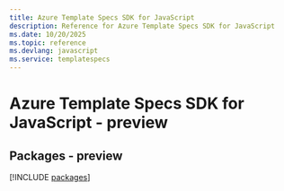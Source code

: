 ```yaml
---
title: Azure Template Specs SDK for JavaScript
description: Reference for Azure Template Specs SDK for JavaScript
ms.date: 10/20/2025
ms.topic: reference
ms.devlang: javascript
ms.service: templatespecs
---
```

# Azure Template Specs SDK for JavaScript - preview
## Packages - preview
[!INCLUDE [packages](template-specs-index.md)]